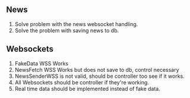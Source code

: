 ## News
1. Solve problem with the news websocket handling.
2. Solve the problem with saving news to db.

## Websockets
1. FakeData WSS Works
2. NewsFetch WSS Works but does not save to db, control necessary
3. NewsSenderWSS is not valid, should be controller too see if it works.
4. All Websockets should be controller if they're working.
5. Real time data should be implemented instead of fake data.